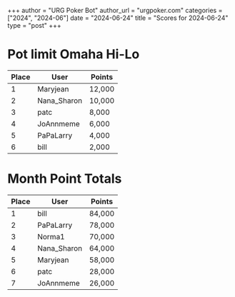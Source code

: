 +++
author = "URG Poker Bot"
author_url = "urgpoker.com"
categories = ["2024", "2024-06"]
date = "2024-06-24"
title = "Scores for 2024-06-24"
type = "post"
+++
# Pot limit Omaha Hi-Lo

| Place | User | Points |
|-------|------|--------|
| 1 | Maryjean | 12,000 |
| 2 | Nana_Sharon | 10,000 |
| 3 | patc | 8,000 |
| 4 | JoAnnmeme | 6,000 |
| 5 | PaPaLarry | 4,000 |
| 6 | bill | 2,000 |

# Month Point Totals

| Place | User | Points |
|-------|------|--------|
| 1 | bill | 84,000 |
| 2 | PaPaLarry | 78,000 |
| 3 | Norma1 | 70,000 |
| 4 | Nana_Sharon | 64,000 |
| 5 | Maryjean | 58,000 |
| 6 | patc | 28,000 |
| 7 | JoAnnmeme | 26,000 |

